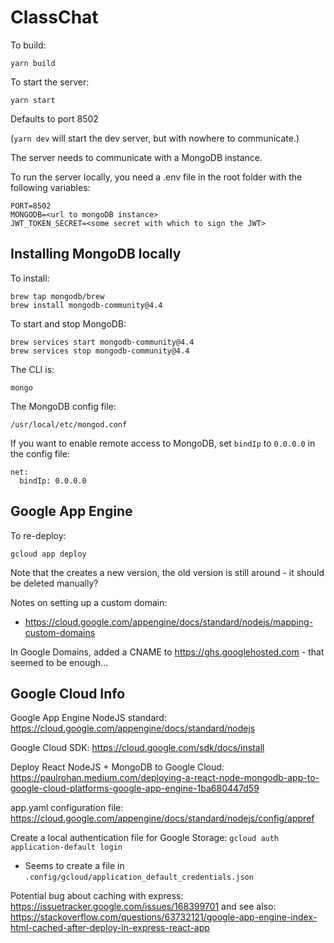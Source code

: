 # ClassChat

To build:

    yarn build
    
To start the server:

    yarn start
    
Defaults to port 8502

(`yarn dev` will start the dev server, but with nowhere to communicate.)

The server needs to communicate with a MongoDB instance.

To run the server locally, you need a .env file in the root folder with the following variables:

    PORT=8502
    MONGODB=<url to mongoDB instance>
    JWT_TOKEN_SECRET=<some secret with which to sign the JWT>


## Installing MongoDB locally

To install:

    brew tap mongodb/brew
    brew install mongodb-community@4.4
    
To start and stop MongoDB:

    brew services start mongodb-community@4.4
    brew services stop mongodb-community@4.4
    
The CLI is:

    mongo

The MongoDB config file:

    /usr/local/etc/mongod.conf
    
If you want to enable remote access to MongoDB, set `bindIp` to `0.0.0.0` in the config file:

    net:
      bindIp: 0.0.0.0


## Google App Engine

To re-deploy:

    gcloud app deploy

Note that the creates a new version, the old version is still around - it should be deleted manually?

Notes on setting up a custom domain: 

- https://cloud.google.com/appengine/docs/standard/nodejs/mapping-custom-domains

In Google Domains, added a CNAME to https://ghs.googlehosted.com - that seemed to be enough...



## Google Cloud Info

Google App Engine NodeJS standard: https://cloud.google.com/appengine/docs/standard/nodejs

Google Cloud SDK:  https://cloud.google.com/sdk/docs/install

Deploy React NodeJS + MongoDB to Google Cloud:  https://paulrohan.medium.com/deploying-a-react-node-mongodb-app-to-google-cloud-platforms-google-app-engine-1ba680447d59

app.yaml configuration file:  https://cloud.google.com/appengine/docs/standard/nodejs/config/appref

Create a local authentication file for Google Storage: `gcloud auth application-default login`

- Seems to create a file in `.config/gcloud/application_default_credentials.json`

Potential bug about caching with express:  https://issuetracker.google.com/issues/168399701   and see also:  https://stackoverflow.com/questions/63732121/google-app-engine-index-html-cached-after-deploy-in-express-react-app
